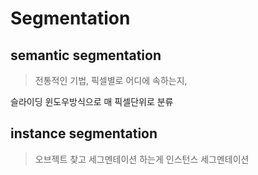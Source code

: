 # Segmentation



## semantic segmentation

> 전통적인 기법, 픽셀별로 어디에 속하는지,

슬라이딩 윈도우방식으로 매 픽셀단위로 분류







## instance segmentation

> 오브젝트 찾고 세그멘테이션 하는게 인스턴스 세그멘테이션